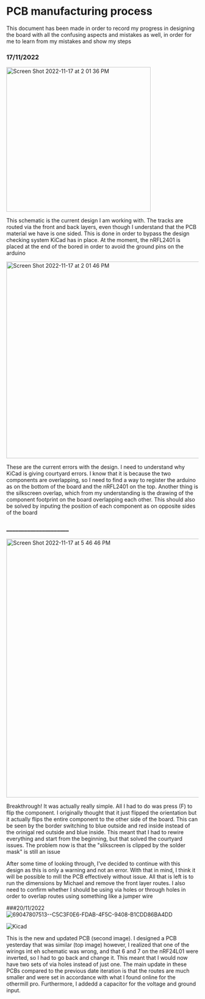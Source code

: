 # PCB manufacturing process

This document has been made in order to record my progress in designing the board with all the confusing aspects and mistakes as well, in order for me to learn from my mistakes and show my steps

### 17/11/2022 

<img width="378" alt="Screen Shot 2022-11-17 at 2 01 36 PM" src="https://user-images.githubusercontent.com/54836827/202417455-1f8bacf2-4477-42a2-8fe1-5c4eb8b67752.png">

This schematic is the current design I am working with. The tracks are routed via the front and back layers, even though I understand that the PCB material we have is one sided. This is done in order to bypass the design checking system KiCad has in place. At the moment, the nRFL2401 is placed at the end of the bored in order to avoid the ground pins on the arduino

<img width="514" alt="Screen Shot 2022-11-17 at 2 01 46 PM" src="https://user-images.githubusercontent.com/54836827/202417463-2430a323-78ca-4955-bf34-f4efed9c0f98.png">

These are the current errors with the design. I need to understand why KiCad is giving courtyard errors. I know that it is because the two components are overlapping, so I need to find a way to register the arduino as on the bottom of the board and the nRFL2401 on the top.
Another thing is the silkscreen overlap, which from my understanding is the drawing of the component footprint on the board overlapping each other. This should also be solved by inputing the position of each component as on opposite sides of the board

### _____________________

<img width="676" alt="Screen Shot 2022-11-17 at 5 46 46 PM" src="https://user-images.githubusercontent.com/54836827/202465298-006752ba-0bbe-4804-a496-f92b68289b57.png">

Breakthrough! It was actually really simple. All I had to do was press (F) to flip the component. I originally thought that it just flipped the orientation but it actually flips the entire component to the other side of the board. This can be seen by the border switching to blue outside and red inside instead of the orinigal red outside and blue inside. This meant that I had to rewire everything and start from the beginning, but that solved the courtyard issues. The problem now is that the "slikscreen is clipped by the solder mask" is still an issue

After some time of looking through, I've decided to continue with this design as this is only a warning and not an error. With that in mind, I think it will be possible to mill the PCB effectively without issue. All that is left is to run the dimensions by Michael and remove the front layer routes. I also need to confirm whether I should be using via holes or through holes in order to overlap routes using something like a jumper wire

###20/11/2022
![69047807513--C5C3F0E6-FDAB-4F5C-9408-B1CDD86BA4DD](https://user-images.githubusercontent.com/54836827/202911189-b0e65270-b13c-40a8-ab3f-27bac6073df9.jpg)

![Kicad](https://user-images.githubusercontent.com/54836827/202911049-17128c7d-a4b1-4903-abe2-7729e4ccc978.png)

This is the new and updated PCB (second image). I designed a PCB yesterday that was similar (top image) however, I realized that one of the wirings int eh schematic was wrong, and that 6 and 7 on the nRF24L01 were inverted, so I had to go back and change it. This meant that I would now have two sets of via holes instead of just one. The main update in these PCBs compared to the previous date iteration is that the routes are much smaller and were set in accordance with what I found online for the othermill pro. Furthermore, I addedd a capacitor for the voltage and ground input.

